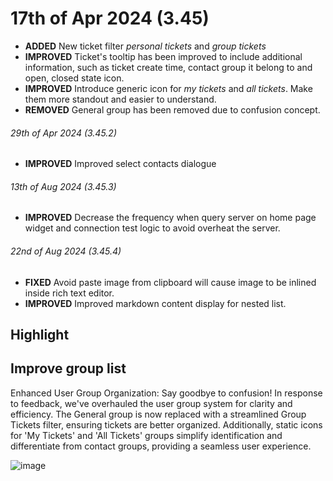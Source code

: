 # 17th of Apr 2024 (3.45)
- **ADDED** New ticket filter _personal tickets_ and _group tickets_
- **IMPROVED** Ticket's tooltip has been improved to include additional information, such as ticket create time, contact group it belong to and open, closed state icon.
- **IMPROVED** Introduce generic icon for _my tickets_ and _all tickets_. Make them more standout and easier to understand.
- **REMOVED** General group has been removed due to confusion concept.

###### 29th of Apr 2024 (3.45.2)
- **IMPROVED** Improved select contacts dialogue

###### 13th of Aug 2024 (3.45.3)
- **IMPROVED** Decrease the frequency when query server on home page widget and connection test logic to avoid overheat the server.

###### 22nd of Aug 2024 (3.45.4)
- **FIXED** Avoid paste image from clipboard will cause image to be inlined inside rich text editor.
- **IMPROVED** Improved markdown content display for nested list.

## Highlight

## Improve group list

Enhanced User Group Organization: Say goodbye to confusion! In response to feedback, we've overhauled the user group system for clarity and efficiency. The General group is now replaced with a streamlined Group Tickets filter, ensuring tickets are better organized. Additionally, static icons for 'My Tickets' and 'All Tickets' groups simplify identification and differentiate from contact groups, providing a seamless user experience.

![image](https://github.com/DeskDirector/docs/assets/1712143/aea3a28d-8a4d-4ecb-925a-26acce4faf0e)
